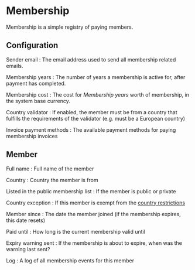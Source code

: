# Membership

Membership is a simple registry of paying members.

## Configuration <a name="config"></a>

Sender email
: The email address used to send all membership related emails.

Membership years
: The number of years a membership is active for, after payment has completed.

Membership cost
: The cost for *Membership years* worth of membership, in the system base currency.

Country validator
: If enabled, the member must be from a country that fulfills the
requirements of the validator (e.g. must be a European country)

Invoice payment methods
: The available payment methods for paying membership invoices

## Member

Full name
: Full name of the member

Country
: Country the member is from

Listed in the public membership list
: If the member is public or private

Country exception
: If this member is exempt from the [country restrictions](#config)

Member since
: The date the member joined (if the membership expires, this date resets)

Paid until
: How long is the current membership valid until

Expiry warning sent
: If the membership is about to expire, when was the warning last sent?

Log
: A log of all membership events for this member
